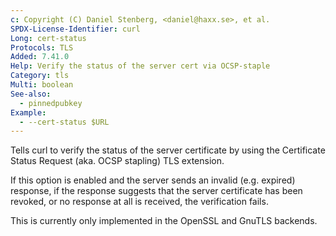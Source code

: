 ```yaml
---
c: Copyright (C) Daniel Stenberg, <daniel@haxx.se>, et al.
SPDX-License-Identifier: curl
Long: cert-status
Protocols: TLS
Added: 7.41.0
Help: Verify the status of the server cert via OCSP-staple
Category: tls
Multi: boolean
See-also:
  - pinnedpubkey
Example:
  - --cert-status $URL
---
```


Tells curl to verify the status of the server certificate by using the
Certificate Status Request (aka. OCSP stapling) TLS extension.

If this option is enabled and the server sends an invalid (e.g. expired)
response, if the response suggests that the server certificate has been
revoked, or no response at all is received, the verification fails.

This is currently only implemented in the OpenSSL and GnuTLS backends.
